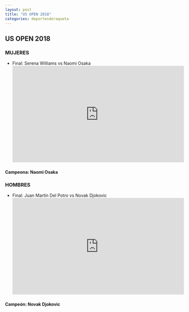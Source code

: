 ```yaml
---
layout: post
title: "US OPEN 2018"
categories: deportesderaqueta
---
```


## US OPEN 2018

### MUJERES

- Final: Serena Williams vs Naomi Osaka <iframe width="560" height="315" src="https://www.youtube.com/embed/aFWwO7RR2QM" frameborder="0" allow="accelerometer; autoplay; encrypted-media; gyroscope; picture-in-picture" allowfullscreen></iframe>

#### Campeona: Naomi Osaka

### HOMBRES

- Final: Juan Martín Del Potro vs Novak Djokovic <iframe width="560" height="315" src="https://www.youtube.com/embed/cl95jJEA7Kc" frameborder="0" allow="accelerometer; autoplay; encrypted-media; gyroscope; picture-in-picture" allowfullscreen></iframe>

#### Campeón: Novak Djokovic
